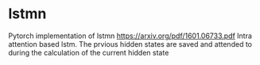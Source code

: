 # lstmn
Pytorch implementation of lstmn https://arxiv.org/pdf/1601.06733.pdf
Intra attention based lstm.  The prvious hidden states are saved and attended to during the calculation of the current hidden state
